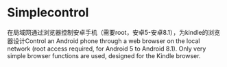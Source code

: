 # Simplecontrol
在局域网通过浏览器控制安卓手机（需要root，安卓5-安卓8.1），为kindle的浏览器设计Control an Android phone through a web browser on the local network (root access required, for Android 5 to Android 8.1). Only very simple browser functions are used, designed for the Kindle browser.
